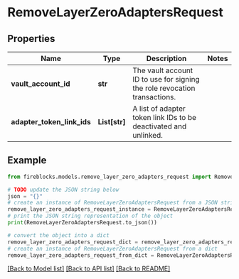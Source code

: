 # RemoveLayerZeroAdaptersRequest


## Properties

Name | Type | Description | Notes
------------ | ------------- | ------------- | -------------
**vault_account_id** | **str** | The vault account ID to use for signing the role revocation transactions. | 
**adapter_token_link_ids** | **List[str]** | A list of adapter token link IDs to be deactivated and unlinked. | 

## Example

```python
from fireblocks.models.remove_layer_zero_adapters_request import RemoveLayerZeroAdaptersRequest

# TODO update the JSON string below
json = "{}"
# create an instance of RemoveLayerZeroAdaptersRequest from a JSON string
remove_layer_zero_adapters_request_instance = RemoveLayerZeroAdaptersRequest.from_json(json)
# print the JSON string representation of the object
print(RemoveLayerZeroAdaptersRequest.to_json())

# convert the object into a dict
remove_layer_zero_adapters_request_dict = remove_layer_zero_adapters_request_instance.to_dict()
# create an instance of RemoveLayerZeroAdaptersRequest from a dict
remove_layer_zero_adapters_request_from_dict = RemoveLayerZeroAdaptersRequest.from_dict(remove_layer_zero_adapters_request_dict)
```
[[Back to Model list]](../README.md#documentation-for-models) [[Back to API list]](../README.md#documentation-for-api-endpoints) [[Back to README]](../README.md)



